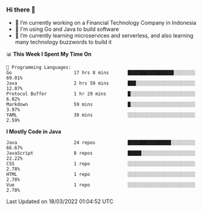 ### Hi there 👋

<!--
**mazzama/mazzama** is a ✨ _special_ ✨ repository because its `README.md` (this file) appears on your GitHub profile.

Here are some ideas to get you started:

- 🔭 I’m currently working on ...
- 🌱 I’m currently learning ...
- 👯 I’m looking to collaborate on ...
- 🤔 I’m looking for help with ...
- 💬 Ask me about ...
- 📫 How to reach me: ...
- 😄 Pronouns: ...
- ⚡ Fun fact: ...
-->

- 🔭 I’m currently working on a Financial Technology Company in Indonesia
- :gun: I'm using Go and Java to build software
- 🌱 I’m currently learning microservices and serverless, and also learning many technology buzzwords to build it

<!--START_SECTION:waka-->
📊 **This Week I Spent My Time On** 

```text
💬 Programming Languages: 
Go                       17 hrs 8 mins       █████████████████░░░░░░░░   69.01% 
Java                     2 hrs 59 mins       ███░░░░░░░░░░░░░░░░░░░░░░   12.07% 
Protocol Buffer          1 hr 29 mins        █░░░░░░░░░░░░░░░░░░░░░░░░   6.02% 
Markdown                 59 mins             █░░░░░░░░░░░░░░░░░░░░░░░░   3.97% 
YAML                     38 mins             ░░░░░░░░░░░░░░░░░░░░░░░░░   2.59%

```

**I Mostly Code in Java** 

```text
Java                     24 repos            ████████████████░░░░░░░░░   66.67% 
JavaScript               8 repos             █████░░░░░░░░░░░░░░░░░░░░   22.22% 
CSS                      1 repo              ░░░░░░░░░░░░░░░░░░░░░░░░░   2.78% 
HTML                     1 repo              ░░░░░░░░░░░░░░░░░░░░░░░░░   2.78% 
Vue                      1 repo              ░░░░░░░░░░░░░░░░░░░░░░░░░   2.78%

```



 Last Updated on 18/03/2022 01:04:52 UTC
<!--END_SECTION:waka-->
